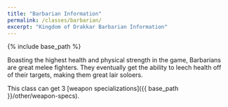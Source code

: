 ```yaml
---
title: "Barbarian Information"
permalink: /classes/barbarian/
excerpt: "Kingdom of Drakkar Barbarian Information"
---
```


{% include base_path %}

Boasting the highest health and physical strength in the game, Barbarians are great melee fighters. They eventually get the ability to leech health off of their targets, making them great lair soloers.

This class can get 3 [weapon specializations]({{ base_path }}/other/weapon-specs).

